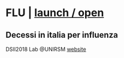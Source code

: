 # FLU | [launch / open](http://dsii-2018-unirsm.github.io/Damiano92/Flu/)
## Decessi in italia per influenza ##
DSII2018 Lab @UNIRSM [website](http://dsii-2018-unirsm.github.io)
